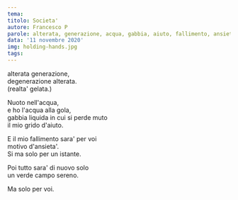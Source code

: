 ```yaml
---
tema:
titolo: Societa'
autore: Francesco P
parole: alterata, generazione, acqua, gabbia, aiuto, fallimento, ansietà, campo
data: '11 novembre 2020'
img: holding-hands.jpg
tags: 
---
```

alterata generazione,  
degenerazione alterata.  
(realta' gelata.)

Nuoto nell'acqua,  
e ho l'acqua alla gola,  
gabbia liquida in cui si perde muto  
il mio grido d'aiuto.

E il mio fallimento sara' per voi  
motivo d'ansieta'.  
Si ma solo per un istante.

Poi tutto sara' di nuovo solo  
un verde campo sereno.

Ma solo per voi.

